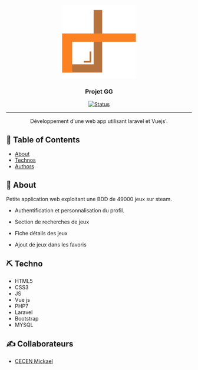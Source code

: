
<p align="center">
  <a href="" rel="noopener">
 <img width=200px height=200px src="https://raw.githubusercontent.com/MickaelCe/gg/bfa516b1ef5defe3ce60f70e6bae96c5e3ac0d40/public/images/logo.svg" alt="Project logo"></a>
</p>

<h3 align="center">Projet GG</h3>

<div align="center">

  [![Status](https://img.shields.io/badge/status-in_progress-success.svg)]() 

</div>

---

<p align="center"> Développement d'une web app utilisant laravel et Vuejs'.
    <br> 
</p>

## 📝 Table of Contents
- [About](#about)
- [Technos](#built_using)
- [Authors](#authors)

## 🧐 About <a name = "about"></a>


Petite application web exploitant une BDD de 49000 jeux sur steam.

* Authentification et personnalisation du profil.

* Section de recherches de jeux

* Fiche détails des jeux

* Ajout de jeux dans les favoris




## ⛏️ Techno <a name = "built_using"></a>
* HTML5
* CSS3
* JS
* Vue js
* PHP7
* Laravel
* Bootstrap
* MYSQL

## ✍️ Collaborateurs <a name = "authors"></a>

* [CECEN Mickael](https://github.com/MickaelCe)
